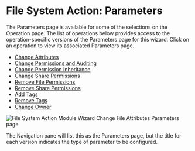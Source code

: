 # File System Action: Parameters

The Parameters page is available for some of the selections on the Operation page. The list of
operations below provides access to the operation-specific versions of the Parameters page for this
wizard. Click on an operation to view its associated Parameters page.

- [Change Attributes](/docs/accessanalyzer/12.0/admin/action/filesystem/parameters/changeattributes.md)
- [Change Permissions and Auditing](/docs/accessanalyzer/12.0/admin/action/filesystem/parameters/changepermissionsauditing.md)
- [Change Permission Inheritance](/docs/accessanalyzer/12.0/admin/action/filesystem/parameters/changepermissioninheritance.md)
- [Change Share Permissions](/docs/accessanalyzer/12.0/admin/action/filesystem/parameters/changesharepermissions.md)
- [Remove File Permissions](/docs/accessanalyzer/12.0/admin/action/filesystem/parameters/removefilepermissions.md)
- [Remove Share Permissions](/docs/accessanalyzer/12.0/admin/action/filesystem/parameters/removesharepermissions.md)
- [Add Tags](/docs/accessanalyzer/12.0/admin/action/filesystem/parameters/addtags.md)
- [Remove Tags](/docs/accessanalyzer/12.0/admin/action/filesystem/parameters/removetags.md)
- [Change Owner](/docs/accessanalyzer/12.0/admin/action/filesystem/parameters/changeowner.md)

![File System Action Module Wizard Change File Attributes Parameters page](/img/product_docs/accessanalyzer/admin/action/filesystem/changeattributes.webp)

The Navigation pane will list this as the Parameters page, but the title for each version indicates
the type of parameter to be configured.
